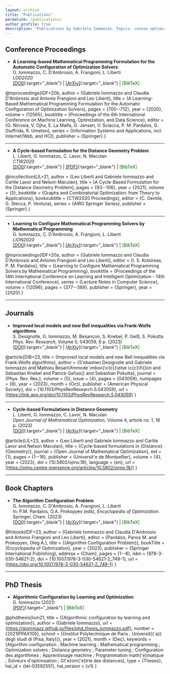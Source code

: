 ```yaml
---
layout: archive
title: "Publications"
permalink: /publications/
author_profile: true
description: "Publications by Gabriele Iommazzo. Topics: convex optimization, Frank-Wolfe (conditional gradients), with applications in machine learning (ML), quantum information theory. Other areas of expertise: mathematical programming (MP), embedding/integrating ML predictors into mathematical programming formulations, data-driven optimization, learning-based optimization, algorithm configuration, distance geometry. Worked with Sebastian Pokutta, Leo Liberti, Antonio Frangioni, Claudia D'Ambrosio, Shimrit Shtern, Pavel Dvurechensky, Mathias Staudigl. PhD in France, Palaiseau, Ecole Polytechnique, Institut Polytechnique de Paris (l'X, LIX). MSc in Pisa"
---
```




## Conference Proceedings

- **A Learning-based Mathematical Programming Formulation for the Automatic Configuration of Optimization Solvers**  
  G. Iommazzo, C. D'Ambrosio, A. Frangioni, L. Liberti   
  *LOD2020*  
  [[DOI]](https://doi.org/10.1007/978-3-030-64583-0_61){:target="_blank"} | [[ArXiv]](https://arxiv.org/abs/2401.04237){:target="_blank"} | 
  <a href="javascript:void(0)" onclick="toggleBibtex('bibtex-idf20b', 'copy-btn-idf20b')" style="text-decoration: none; color: #006400;">[BibTeX]</a> 
  <button id="copy-btn-idf20b" onclick="copyBibtex('bibtex-idf20b', 'copy-btn-idf20b')" style="display:none; background:none; border:none; color: #006400; cursor:pointer;">&#128203; copy</button>
  
  <div id="bibtex-idf20b" style="display:none; padding: 10px; border: 1px solid #ddd; margin-top: 10px; font-family: monospace; font-size: 12px; background-color: #d3d3d3; color: black; max-width: 600px; max-height: 150px; overflow: auto;">
    <pre>
@inproceedings{IDF+20b,
	author = {Gabriele Iommazzo and Claudia D'Ambrosio and Antonio Frangioni and Leo Liberti},
	title = {A Learning-Based Mathematical Programming Formulation for the Automatic Configuration of Optimization Solvers},
	pages = {700--712},
	year = {2020},
	volume = {12565},
	booktitle = {Proceedings of the 6th International Conference on Machine Learning, Optimization, and Data Science},
	editor = {G. Nicosia, V. Ojha, E. La Malfa, G. Jansen, V. Sciacca, P. M. Pardalos, G. Giuffrida, R. Umeton},
	series = {Information Systems and Applications, incl. Internet/Web, and HCI},
	publisher = {Springer}
    }
    </pre>
  </div>

---

- **A Cycle-based Formulation for the Distance Geometry Problem**  
  L. Liberti, G. Iommazzo, C. Lavor, N. Maculan   
  *CTW2020*  
  [[DOI]](https://doi.org/10.1007/978-3-030-63072-0_8){:target="_blank"} | [[PDF]](http://www.lix.polytechnique.fr/Labo/Gabriele.Iommazzo/a_cycle-based_formulation_for_the_dg_problem_CTW20.pdf){:target="_blank"} | 
  <a href="javascript:void(0)" onclick="toggleBibtex('bibtex-lil20', 'copy-btn-lil20')" style="text-decoration: none; color: #006400;">[BibTeX]</a> 
  <button id="copy-btn-lil20" onclick="copyBibtex('bibtex-lil20', 'copy-btn-lil20')" style="display:none; background:none; border:none; color: #006400; cursor:pointer;">&#128203; copy</button>
  
  <div id="bibtex-lil20" style="display:none; padding: 10px; border: 1px solid #ddd; margin-top: 10px; font-family: monospace; font-size: 12px; background-color: #d3d3d3; color: black; max-width: 600px; max-height: 150px; overflow: auto;">
    <pre>
@incollection{LIL+21,
	author = {Leo Liberti and Gabriele Iommazzo and Carlile Lavor and Nelson Maculan},
	title = {A Cycle-Based Formulation for the Distance Geometry Problem},
	pages = {93--106},
	year = {2021},
	volume = {5},
	booktitle = {Graphs and Combinatorial Optimization: from Theory to Applications},
	booksubtitle = {CTW2020 Proceedings},
	editor = {C. Gentile, G. Stecca, P. Ventura},
	series = {AIRO Springer Series},
	publisher = {Springer}
    }
    </pre>
  </div>

---

- **Learning to Configure Mathematical Programming Solvers by Mathematical Programming**  
  G. Iommazzo, C. D'Ambrosio, A. Frangioni, L. Liberti   
  *LION2020*  
  [[DOI]](https://doi.org/10.1007/978-3-030-53552-0_34){:target="_blank"} | [[ArXiv]](https://arxiv.org/abs/2401.05041){:target="_blank"} | 
  <a href="javascript:void(0)" onclick="toggleBibtex('bibtex-idf20a', 'copy-btn-idf20a')" style="text-decoration: none; color: #006400;">[BibTeX]</a> 
  <button id="copy-btn-idf20a" onclick="copyBibtex('bibtex-idf20a', 'copy-btn-idf20a')" style="display:none; background:none; border:none; color: #006400; cursor:pointer;">&#128203; copy</button>
  
  <div id="bibtex-idf20a" style="display:none; padding: 10px; border: 1px solid #ddd; margin-top: 10px; font-family: monospace; font-size: 12px; background-color: #d3d3d3; color: black; max-width: 600px; max-height: 150px; overflow: auto;">
    <pre>
@inproceedings{IDF+20a,
	author = {Gabriele Iommazzo and Claudia D'Ambrosio and Antonio Frangioni and Leo Liberti},
	editor = {I. S. Kotsireas, P. M. Pardalos},
	title = {Learning to Configure Mathematical Programming Solvers by Mathematical Programming},
	booktitle = {Proceedings of the 14th International Conference on Learning and Intelligent Optimization - 14th International Conference},
	series = {Lecture Notes in Computer Science},
	volume = {12096},
	pages = {377--389},
	publisher = {Springer},
	year = {2020}
    }
    </pre>
  </div>

---

## Journals

- **Improved local models and new Bell inequalities via Frank-Wolfe algorithms**  
  S. Designolle, G. Iommazzo, M. Besançon, S. Knebel, P. Gelß, S. Pokutta   
  *Phys. Rev. Research*, Volume 5, 043059, 6 p. (2023)  
  [[DOI]](https://doi.org/10.1103/PhysRevResearch.5.043059){:target="_blank"} | [[ArXiv]](https://arxiv.org/abs/2302.04721){:target="_blank"} | 
  <a href="javascript:void(0)" onclick="toggleBibtex('bibtex-dib23', 'copy-btn-dib23')" style="text-decoration: none; color: #006400;">[BibTeX]</a> 
  <button id="copy-btn-dib23" onclick="copyBibtex('bibtex-dib23', 'copy-btn-dib23')" style="display:none; background:none; border:none; color: #006400; cursor:pointer;">&#128203; copy</button>

  <div id="bibtex-dib23" style="display:none; padding: 10px; border: 1px solid #ddd; margin-top: 10px; font-family: monospace; font-size: 12px; background-color: #d3d3d3; color: black; max-width: 600px; max-height: 150px; overflow: auto;">
    <pre>
@article{DIB+23,
  title = {Improved local models and new Bell inequalities via Frank-Wolfe algorithms},
  author = {S\'ebastien Designolle and Gabriele Iommazzo and Mathieu Besan\ifmmode \mbox{\c{c}}\else \c{c}\fi{}on and Sebastian Knebel and Patrick Gel\ss{} and Sebastian Pokutta},
  journal = {Phys. Rev. Res.},
  volume = {5},
  issue = {4},
  pages = {043059},
  numpages = {6},
  year = {2023},
  month = {Oct},
  publisher = {American Physical Society},
  doi = {10.1103/PhysRevResearch.5.043059},
  url = {https://link.aps.org/doi/10.1103/PhysRevResearch.5.043059}
    }
    </pre>
  </div>

---

- **Cycle-based Formulations in Distance Geometry**  
  L. Liberti, G. Iommazzo, C. Lavor, N. Maculan   
  *Open Journal of Mathematical Optimization*, Volume 4, article no. 1, 16 p. (2023)  
  [[DOI]](https://doi.org/10.5802/ojmo.18){:target="_blank"} | [[ArXiv]](https://arxiv.org/abs/2006.11523){:target="_blank"} | 
  <a href="javascript:void(0)" onclick="toggleBibtex('bibtex-lil23', 'copy-btn-lil23')" style="text-decoration: none; color: #006400;">[BibTeX]</a> 
  <button id="copy-btn-lil23" onclick="copyBibtex('bibtex-lil23', 'copy-btn-lil23')" style="display:none; background:none; border:none; color: #006400; cursor:pointer;">&#128203; copy</button>
  
  <div id="bibtex-lil23" style="display:none; padding: 10px; border: 1px solid #ddd; margin-top: 10px; font-family: monospace; font-size: 12px; background-color: #d3d3d3; color: black; max-width: 600px; max-height: 150px; overflow: auto;">
    <pre>
@article{LIL+23,
     author = {Leo Liberti and Gabriele Iommazzo and Carlile Lavor and Nelson Maculan},
     title = {Cycle-based formulations in {Distance} {Geometry}},
     journal = {Open Journal of Mathematical Optimization},
     eid = {1},
     pages = {1--16},
     publisher = {Universit\'e de Montpellier},
     volume = {4},
     year = {2023},
     doi = {10.5802/ojmo.18},
     language = {en},
     url = {https://ojmo.centre-mersenne.org/articles/10.5802/ojmo.18/}
    }
    </pre>
  </div>

---

## Book Chapters

- **The Algorithm Configuration Problem**  
  G. Iommazzo, C. D'Ambrosio, A. Frangioni, L. Liberti   
  In: P.M. Pardalos, O.A. Prokopyev (eds), *Encyclopedia of Optimization*. Springer, Cham. (2023)  
  [[DOI]](https://doi.org/10.1007/978-3-030-54621-2_749-1){:target="_blank"} | [[ArXiv]](https://arxiv.org/abs/2403.00898){:target="_blank"} | 
  <a href="javascript:void(0)" onclick="toggleBibtex('bibtex-idf23', 'copy-btn-idf23')" style="text-decoration: none; color: #006400;">[BibTeX]</a> 
  <button id="copy-btn-idf23" onclick="copyBibtex('bibtex-idf23', 'copy-btn-idf23')" style="display:none; background:none; border:none; color: #006400; cursor:pointer;">&#128203; copy</button>
  
  <div id="bibtex-idf23" style="display:none; padding: 10px; border: 1px solid #ddd; margin-top: 10px; font-family: monospace; font-size: 12px; background-color: #d3d3d3; color: black; max-width: 600px; max-height: 150px; overflow: auto;">
    <pre>
@Inbook{IDF+23,
    author = {Gabriele Iommazzo and Claudia D'Ambrosio and Antonio Frangioni and Leo Liberti},
    editor = {Pardalos, Panos M. and Prokopyev, Oleg A.},
    title = {{Algorithm Configuration Problem}},
    bookTitle = {Encyclopedia of Optimization},
    year = {2023},
    publisher = {Springer International Publishing},
    address = {Cham},
    pages = {1--8},
    isbn = {978-3-030-54621-2},
    doi = {10.1007/978-3-030-54621-2_749-1},
    url = {https://doi.org/10.1007/978-3-030-54621-2_749-1}
    }
    </pre>
  </div>

---

## PhD Thesis

- **Algorithmic Configuration by Learning and Optimization**  
  G. Iommazzo (2021)  
  [[PDF]](https://giommazz.github.io/files/phd_thesis_iommazzo.pdf){:target="_blank"} | 
  <a href="javascript:void(0)" onclick="toggleBibtex('bibtex-iom21', 'copy-btn-iom21')" style="text-decoration: none; color: #006400;">[BibTeX]</a> 
  <button id="copy-btn-iom21" onclick="copyBibtex('bibtex-iom21', 'copy-btn-iom21')" style="display:none; background:none; border:none; color: #006400; cursor:pointer;">&#128203; copy</button>

  <div id="bibtex-iom21" style="display:none; padding: 10px; border: 1px solid #ddd; margin-top: 10px; font-family: monospace; font-size: 12px; background-color: #d3d3d3; color: black; max-width: 600px; max-height: 150px; overflow: auto;">
    <pre>
@phdthesis{Iom21,
  title = {{Algorithmic configuration by learning and optimization}},
  author = {Gabriele Iommazzo},
  url = {https://giommazz.github.io/files/phd_thesis_iommazzo.pdf},
  number = {2021IPPAX105},
  school = {{Institut Polytechnique de Paris ; Universit{{\`a}} degli studi di (Pisa, Italy)}},
  year = {2021},
  month = {Dec},
  keywords = {Algorithm configuration ; Machine learning ; Mathematical programming ; Optimization solvers ; Distance geometry ; Parameter tuning ; Configuration des algorithmes ; Apprentissage machine ; Programmation math{\'e}matique ; Solveurs d'optimisation ; G{\'e}om{\'e}trie des distances},
  type = {Theses},
  hal_id = {tel-03592551},
  hal_version = {v1}
    }
    </pre>
  </div>



<!-- Script to manage BibTex icons -->
<script>
function toggleBibtex(bibtexId, buttonId) {
  var bibtexBox = document.getElementById(bibtexId);
  var copyButton = document.getElementById(buttonId);

  if (bibtexBox.style.display === "none") {
    bibtexBox.style.display = "block";
    copyButton.style.display = "inline";  // Show the copy button when BibTeX is visible
  } else {
    bibtexBox.style.display = "none";
    copyButton.style.display = "none";  // Hide the copy button when BibTeX is hidden
  }
}

function copyBibtex(bibtexId, buttonId) {
  var bibtexText = document.getElementById(bibtexId).getElementsByTagName('pre')[0].innerText;
  navigator.clipboard.writeText(bibtexText).then(function() {
    // Change the button text to "copied!" but keep the icon
    var copyButton = document.getElementById(buttonId);
    copyButton.innerHTML = '&#128203; copied!';
  }).catch(function() {
    alert('Failed to copy BibTeX');
  });
}
</script>

